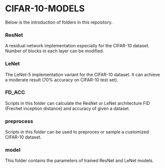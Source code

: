 # CIFAR-10-MODELS
Below is the introduction of folders in this repository.

### ResNet
A residual network implementation especially for the CIFAR-10 dataset. Number of blocks in each layer can be modified.

### LeNet
The LeNet-5 implementation variant for the CIFAR-10 dataset. It can achieve a moderate result (70% accuracy on CIFAR-10 test set).

### FD_ACC
Scripts in this folder can calculate the ResNet or LeNet architecture FID (Frechet inception distance) and accuracy of given a dataset.

### preprocess
Scripts in this folder can be used to preproces or sample a customized CIFAR-10 dataset.

### model
This folder contains the parameters of trained ResNet and LeNet models.
